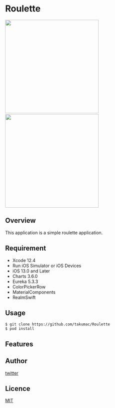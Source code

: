 # Roulette

<img src="https://raw.github.com/wiki/takumac/Roulette/images/add_item.gif" width="300">&emsp;&emsp;&emsp;&emsp;<img src="https://raw.github.com/wiki/takumac/Roulette/images/run_roulette.gif" width="300">

## Overview
This application is a simple roulette application.

## Requirement
- Xcode 12.4
- Run iOS Simulator or iOS Devices
- iOS 13.0 and Later
- Charts 3.6.0
- Eureka 5.3.3
- ColorPickerRow
- MaterialComponents
- RealmSwift

## Usage
```
$ git clone https://github.com/takumac/Roulette
$ pod install
```

## Features

## Author
[twitter](https://twitter.com/sake_enenen)

## Licence
[MIT](https://......)
